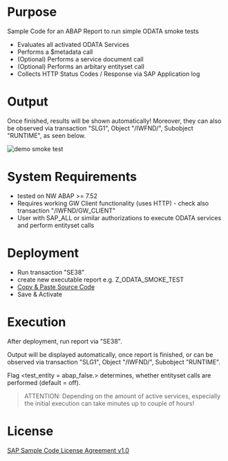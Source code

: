 # Purpose

Sample Code for an ABAP Report to run simple ODATA smoke tests
* Evaluates all activated ODATA Services
* Performs a $metadata call
* (Optional) Performs a service document call
* (Optional) Performs an arbitary entityset call
* Collects HTTP Status Codes / Response via SAP Application log

# Output

Once finished, results will be shown automatically! Moreover, they can also be observed via transaction "SLG1", Object "/IWFND/", Subobject "RUNTIME", as seen below.

![demo smoke test](http://sap.frumania.com/smoke_test.png)

# System Requirements

* tested on NW ABAP >= 7.52
* Requires working GW Client functionality (uses HTTP) - check also transaction "/IWFND/GW_CLIENT"
* User with SAP_ALL or similar authorizations to execute ODATA services and perform entityset calls

# Deployment

* Run transaction "SE38"
* create new executable report e.g. Z_ODATA_SMOKE_TEST
* [Copy & Paste Source Code](https://github.com/SAP/abap-odata-smoke-test/blob/master/Z_ODATA_SMOKE_TEST.txt)
* Save & Activate

# Execution

After deployment, run report via "SE38".

Output will be displayed automatically, once report is finished, or can be observed via transaction "SLG1", Object "/IWFND/", Subobject "RUNTIME".

Flag <test_entity = abap_false.> determines, whether entityset calls are performed (default = off).

> ATTENTION: Depending on the amount of active services, especially the initial execution can take minutes up to couple of hours!

# License

[SAP Sample Code License Agreement v1.0](https://github.com/SAP/abap-odata-smoke-test/blob/master/SAP%20Sample%20Code%20License%20Agreement%20v1.0.docx)

